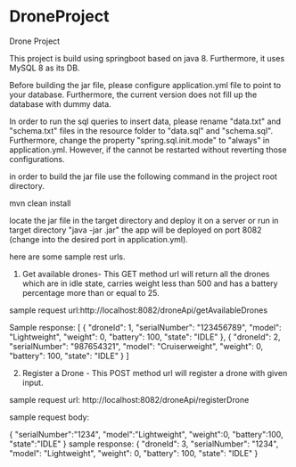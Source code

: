 # DroneProject
Drone Project

This project is build using springboot based on java 8. Furthermore, it uses MySQL 8 as its DB.

Before building the jar file, please configure application.yml file to point to your database. 
Furthermore, the current version does not fill up the database with dummy data. 

In order to run the sql queries to insert data, please rename "data.txt" and "schema.txt" files in the resource folder to "data.sql" and "schema.sql". 
Furthermore, change the property "spring.sql.init.mode" to "always" in application.yml. However, if the cannot be restarted without reverting those configurations.

in order to build the jar file use the following command in the project root directory.

mvn clean install

locate the jar file in the target directory and deploy it on a server or run in target directory "java -jar <enter jar name here>.jar"
the app will be deployed on port 8082 (change into the desired port in application.yml).

here are some sample rest urls.
	
 1) Get available drones- This GET method url will return all the drones which are in idle state, carries weight less than 500 and has a battery percentage more than or equal to 25.
  
  sample request url:http://localhost:8082/droneApi/getAvailableDrones
	
  Sample response: 
  [
	{
		"droneId": 1,
		"serialNumber": "123456789",
		"model": "Lightweight",
		"weight": 0,
		"battery": 100,
		"state": "IDLE"
	},
	{
		"droneId": 2,
		"serialNumber": "987654321",
		"model": "Cruiserweight",
		"weight": 0,
		"battery": 100,
		"state": "IDLE"
	}
  ]
	
	
  2) Register a Drone - This POST method url will register a drone with given input.
  
  sample request url: http://localhost:8082/droneApi/registerDrone
	
  sample request body: 
	
  {
	"serialNumber":"1234",
	"model":"Lightweight",
	"weight":0,
	"battery":100,
	"state":"IDLE"
  }
  sample response: 
  {
	"droneId": 3,
	"serialNumber": "1234",
	"model": "Lightweight",
	"weight": 0,
	"battery": 100,
	"state": "IDLE"
  }
   
  
  

